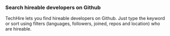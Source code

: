 ### Search hireable developers on Github
TechHire lets you find hireable developers on Github. Just type the keyword or sort using filters (languages, followers, joined, repos and location) who are hireable.